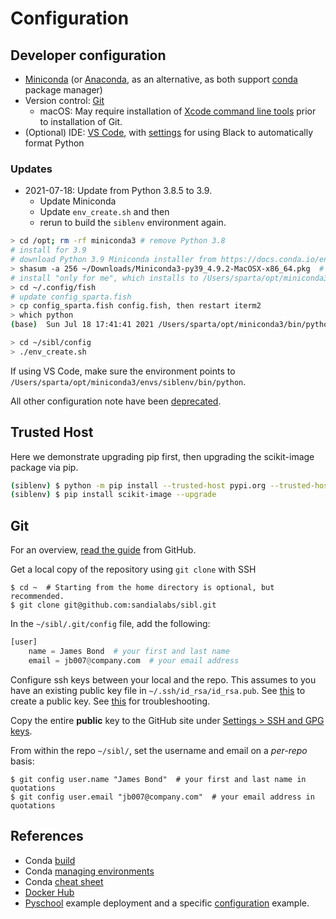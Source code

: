# Configuration

## Developer configuration

* [Miniconda](https://docs.conda.io/en/latest/miniconda.html) (or [Anaconda](https://docs.anaconda.com/), as an alternative, as both support [conda](https://docs.conda.io/en/latest/) package manager)
* Version control: [Git](https://git-scm.com/)
  * macOS: May require installation of [Xcode command line tools](https://developer.apple.com/xcode/features/) prior to installation of Git.
* (Optional) IDE: [VS Code](https://code.visualstudio.com/), with [settings](https://dev.to/adamlombard/how-to-use-the-black-python-code-formatter-in-vscode-3lo0) for using Black to automatically format Python

### Updates

* 2021-07-18: Update from Python 3.8.5 to 3.9.
  * Update Miniconda
  * Update `env_create.sh` and then
  * rerun to build the `siblenv` environment again.

```bash
> cd /opt; rm -rf miniconda3 # remove Python 3.8
# install for 3.9
# download Python 3.9 Miniconda installer from https://docs.conda.io/en/latest/miniconda.html
> shasum -a 256 ~/Downloads/Miniconda3-py39_4.9.2-MacOSX-x86_64.pkg  # check SHA256 hash
# install "only for me", which installs to /Users/sparta/opt/miniconda3
> cd ~/.config/fish
# update config_sparta.fish
> cp config_sparta.fish config.fish, then restart iterm2
> which python
(base)  Sun Jul 18 17:41:41 2021 /Users/sparta/opt/miniconda3/bin/python

> cd ~/sibl/config
> ./env_create.sh
```

If using VS Code, make sure the environment points to `/Users/sparta/opt/miniconda3/envs/siblenv/bin/python`.

All other configuration note have been [deprecated](deprecated.md).


## Trusted Host

Here we demonstrate upgrading pip first, then upgrading the scikit-image package via pip.

```bash
(siblenv) $ python -m pip install --trusted-host pypi.org --trusted-host files.pythonhosted.org --upgrade pip
(siblenv) $ pip install scikit-image --upgrade
```

## Git

For an overview, [read the guide](https://guides.github.com/activities/hello-world/) from GitHub.

Get a local copy of the repository using `git clone` with SSH

```console
$ cd ~  # Starting from the home directory is optional, but recommended.
$ git clone git@github.com:sandialabs/sibl.git
```


In the `~/sibl/.git/config` file, add the following:

```python
[user]
    name = James Bond  # your first and last name
    email = jb007@company.com  # your email address
```

Configure ssh keys between your local and the repo.  This assumes to you have an existing public key file in `~/.ssh/id_rsa/id_rsa.pub`.  See [this](https://help.github.com/en/github/authenticating-to-github/connecting-to-github-with-ssh) to create a public key.  See [this](https://help.github.com/en/github/authenticating-to-github) for troubleshooting.

Copy the entire **public** key to the GitHub site under [Settings > SSH and GPG keys](https://github.com/settings/keys).

From within the repo `~/sibl/`, set the username and email on a *per-repo* basis:

```console
$ git config user.name "James Bond"  # your first and last name in quotations
$ git config user.email "jb007@company.com"  # your email address in quotations
```

## References

* Conda [build](https://docs.conda.io/projects/conda-build/en/latest/resources/build-scripts.html)
* Conda [managing environments](https://docs.conda.io/projects/conda/en/latest/user-guide/tasks/manage-environments.html)
* Conda [cheat sheet](https://docs.conda.io/projects/conda/en/4.6.0/_downloads/52a95608c49671267e40c689e0bc00ca/conda-cheatsheet.pdf)
* [Docker Hub](https://hub.docker.com/)
* [Pyschool](https://github.com/hovey/pyschool/blob/master/zfolder/doc/introduction.md) example deployment and a specific [configuration](https://github.com/hovey/pyschool/blob/master/zfolder/doc/configuration.md) example.
